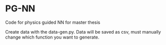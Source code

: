 # PG-NN
Code for physics guided NN for master thesis

Create data with the data-gen.py. Data will be saved as csv, must manually change which function you want to generate. 
